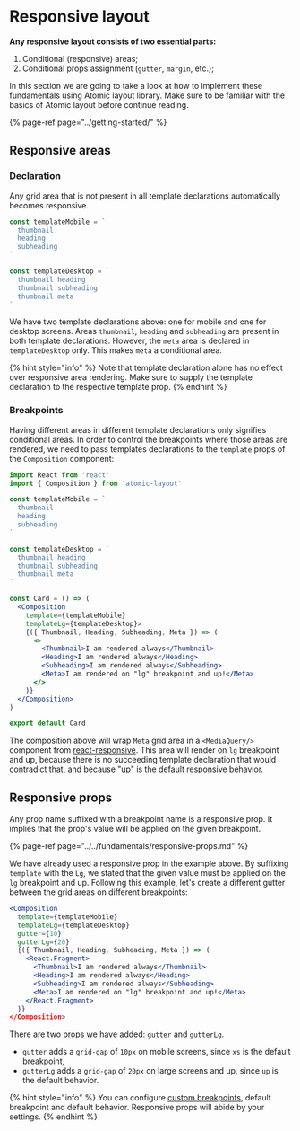 # Responsive layout

**Any responsive layout consists of two essential parts:**

1. Conditional \(responsive\) areas;
2. Conditional props assignment \(`gutter`, `margin`, etc.\);

In this section we are going to take a look at how to implement these fundamentals using Atomic layout library. Make sure to be familiar with the basics of Atomic layout before continue reading.

{% page-ref page="../getting-started/" %}

## Responsive areas

### Declaration

Any grid area that is not present in all template declarations automatically becomes responsive.

```jsx
const templateMobile = `
  thumbnail
  heading
  subheading
`

const templateDesktop = `
  thumbnail heading
  thumbnail subheading
  thumbnail meta
`
```

We have two template declarations above: one for mobile and one for desktop screens. Areas `thumbnail`, `heading` and `subheading` are present in both template declarations. However, the `meta`  area is declared in `templateDesktop` only. This makes `meta` a conditional area.

{% hint style="info" %}
Note that template declaration alone has no effect over responsive area rendering. Make sure to supply the template declaration to the respective template prop.
{% endhint %}

### Breakpoints

Having different areas in different template declarations only signifies conditional areas. In order to control the breakpoints where those areas are rendered, we need to pass templates declarations to the `template` props of the `Composition` component:

```jsx
import React from 'react'
import { Composition } from 'atomic-layout'

const templateMobile = `
  thumbnail
  heading
  subheading
`

const templateDesktop = `
  thumbnail heading
  thumbnail subheading
  thumbnail meta
`

const Card = () => (
  <Composition
    template={templateMobile}
    templateLg={templateDesktop}>
    {({ Thumbnail, Heading, Subheading, Meta }) => (
      <>
        <Thumbnail>I am rendered always</Thumbnail>
        <Heading>I am rendered always</Heading>
        <Subheading>I am rendered always</Subheading>
        <Meta>I am rendered on "lg" breakpoint and up!</Meta>
      </>
    )}
  </Composition>
)

export default Card
```

The composition above will wrap `Meta` grid area in a `<MediaQuery/>` component from [react-responsive](https://github.com/contra/react-responsive). This area will render on `lg` breakpoint and up, because there is no succeeding template declaration that would contradict that, and because "up" is the default responsive behavior.

## Responsive props

Any prop name suffixed with a breakpoint name is a responsive prop. It implies that the prop's value will be applied on the given breakpoint.

{% page-ref page="../../fundamentals/responsive-props.md" %}

We have already used a responsive prop in the example above. By suffixing `template` with the `Lg`, we stated that the given value must be applied on the `lg` breakpoint and up. Following this example, let's create a different gutter between the grid areas on different breakpoints:

```jsx
<Composition
  template={templateMobile}
  templateLg={templateDesktop}
  gutter={10}
  gutterLg={20}
  {({ Thumbnail, Heading, Subheading, Meta }) => (
    <React.Fragment>
      <Thumbnail>I am rendered always</Thumbnail>
      <Heading>I am rendered always</Heading>
      <Subheading>I am rendered always</Subheading>
      <Meta>I am rendered on "lg" breakpoint and up!</Meta>
    </React.Fragment>
  )}
</Composition>
```

There are two props we have added: `gutter` and `gutterLg`.

* `gutter` adds a `grid-gap` of `10px` on mobile screens, since `xs` is the default breakpoint,
* `gutterLg` adds a `grid-gap` of `20px` on large screens and up, since `up` is the default behavior.

{% hint style="info" %}
You can configure [custom breakpoints](../../fundamentals/breakpoints.md#custom-breakpoints), default breakpoint and default behavior. Responsive props will abide by your settings.
{% endhint %}



